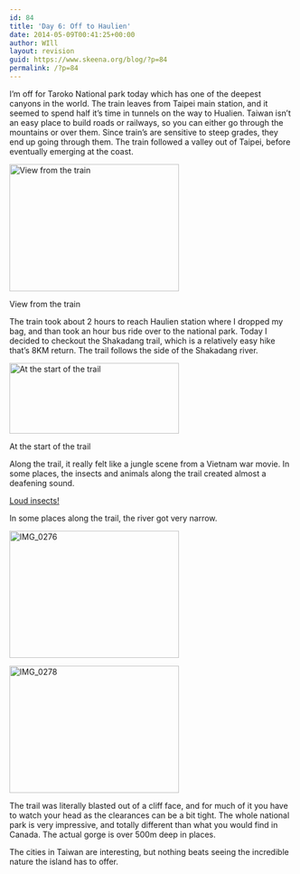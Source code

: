 ```yaml
---
id: 84
title: 'Day 6: Off to Haulien'
date: 2014-05-09T00:41:25+00:00
author: WIll
layout: revision
guid: https://www.skeena.org/blog/?p=84
permalink: /?p=84
---
```

I&#8217;m off for Taroko National park today which has one of the deepest canyons in the world. The train leaves from Taipei main station, and it seemed to spend half it&#8217;s time in tunnels on the way to Hualien. Taiwan isn&#8217;t an easy place to build roads or railways, so you can either go through the mountains or over them. Since train&#8217;s are sensitive to steep grades, they end up going through them. The train followed a valley out of Taipei, before eventually emerging at the coast.

<div id="attachment_79" style="width: 310px" class="wp-caption alignnone">
  <a href="https://www.skeena.org/blog/wp-content/uploads/2014/05/IMG_0268.jpg"><img aria-describedby="caption-attachment-79" loading="lazy" class="size-medium wp-image-79" src="https://www.skeena.org/blog/wp-content/uploads/2014/05/IMG_0268-300x225.jpg" alt="View from the train" width="300" height="225" srcset="https://www.skeena.org/blog/wp-content/uploads/2014/05/IMG_0268-300x225.jpg 300w, https://www.skeena.org/blog/wp-content/uploads/2014/05/IMG_0268-1024x768.jpg 1024w, https://www.skeena.org/blog/wp-content/uploads/2014/05/IMG_0268-500x375.jpg 500w" sizes="(max-width: 300px) 100vw, 300px" /></a>
  
  <p id="caption-attachment-79" class="wp-caption-text">
    View from the train
  </p>
</div>

The train took about 2 hours to reach Haulien station where I dropped my bag, and than took an hour bus ride over to the national park. Today I decided to checkout the Shakadang trail, which is a relatively easy hike that&#8217;s 8KM return. The trail follows the side of the Shakadang river.

<div id="attachment_80" style="width: 310px" class="wp-caption alignnone">
  <a href="https://www.skeena.org/blog/wp-content/uploads/2014/05/IMG_0271.jpg"><img aria-describedby="caption-attachment-80" loading="lazy" class="size-medium wp-image-80" src="https://www.skeena.org/blog/wp-content/uploads/2014/05/IMG_0271-300x125.jpg" alt="At the start of the trail" width="300" height="125" srcset="https://www.skeena.org/blog/wp-content/uploads/2014/05/IMG_0271-300x125.jpg 300w, https://www.skeena.org/blog/wp-content/uploads/2014/05/IMG_0271-1024x429.jpg 1024w, https://www.skeena.org/blog/wp-content/uploads/2014/05/IMG_0271-500x209.jpg 500w" sizes="(max-width: 300px) 100vw, 300px" /></a>
  
  <p id="caption-attachment-80" class="wp-caption-text">
    At the start of the trail
  </p>
</div>

Along the trail, it really felt like a jungle scene from a Vietnam war movie. In some places, the insects and animals along the trail created almost a deafening sound.

[Loud insects!](https://www.skeena.org/blog/wp-content/uploads/2014/05/IMG_0275.mov)

In some places along the trail, the river got very narrow.

[<img loading="lazy" class="alignnone size-medium wp-image-82" src="https://www.skeena.org/blog/wp-content/uploads/2014/05/IMG_0276-300x225.jpg" alt="IMG_0276" width="300" height="225" srcset="https://www.skeena.org/blog/wp-content/uploads/2014/05/IMG_0276-300x225.jpg 300w, https://www.skeena.org/blog/wp-content/uploads/2014/05/IMG_0276-1024x768.jpg 1024w, https://www.skeena.org/blog/wp-content/uploads/2014/05/IMG_0276-500x375.jpg 500w, https://www.skeena.org/blog/wp-content/uploads/2014/05/IMG_0276.jpg 1632w" sizes="(max-width: 300px) 100vw, 300px" />](https://www.skeena.org/blog/wp-content/uploads/2014/05/IMG_0276.jpg)

[<img loading="lazy" class="alignnone size-medium wp-image-83" src="https://www.skeena.org/blog/wp-content/uploads/2014/05/IMG_0278-300x225.jpg" alt="IMG_0278" width="300" height="225" srcset="https://www.skeena.org/blog/wp-content/uploads/2014/05/IMG_0278-300x225.jpg 300w, https://www.skeena.org/blog/wp-content/uploads/2014/05/IMG_0278-1024x768.jpg 1024w, https://www.skeena.org/blog/wp-content/uploads/2014/05/IMG_0278-500x375.jpg 500w, https://www.skeena.org/blog/wp-content/uploads/2014/05/IMG_0278.jpg 1632w" sizes="(max-width: 300px) 100vw, 300px" />](https://www.skeena.org/blog/wp-content/uploads/2014/05/IMG_0278.jpg)

The trail was literally blasted out of a cliff face, and for much of it you have to watch your head as the clearances can be a bit tight. The whole national park is very impressive, and totally different than what you would find in Canada. The actual gorge is over 500m deep in places.

The cities in Taiwan are interesting, but nothing beats seeing the incredible nature the island has to offer.

&nbsp;